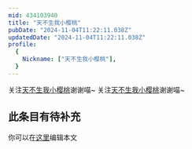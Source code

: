 ```yaml
---
mid: 434103940
title: "天不生我小樱桃"
pubDate: "2024-11-04T11:22:11.038Z"
updatedDate: "2024-11-04T11:22:11.038Z"
profile:
  {
    Nickname: ["天不生我小樱桃"],
  }
---
```


关注[天不生我小樱桃](https://space.bilibili.com/434103940)谢谢喵~ 关注[天不生我小樱桃](https://space.bilibili.com/434103940)谢谢喵~

## 此条目有待补充
你可以在[这里](https://github.com/Yuhanawa/VTuber.ICU-Content/edit/master/v/天不生我小樱桃/index.md)编辑本文

